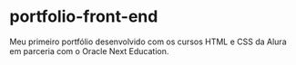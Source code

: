 # portfolio-front-end
Meu primeiro portfólio desenvolvido com os cursos HTML e CSS da Alura em parceria com o Oracle Next Education.
